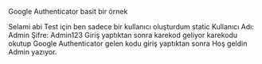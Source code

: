 Google Authenticator basit bir örnek 

Selami abi Test için ben sadece bir kullanıcı oluşturdum static 
Kullanıcı Adı: Admin
Şifre: Admin123
Giriş yaptıktan sonra karekod geliyor karekodu okutup Google Authenticator gelen kodu giriş yaptıktan sonra 
Hoş geldin Admin yazıyor.

